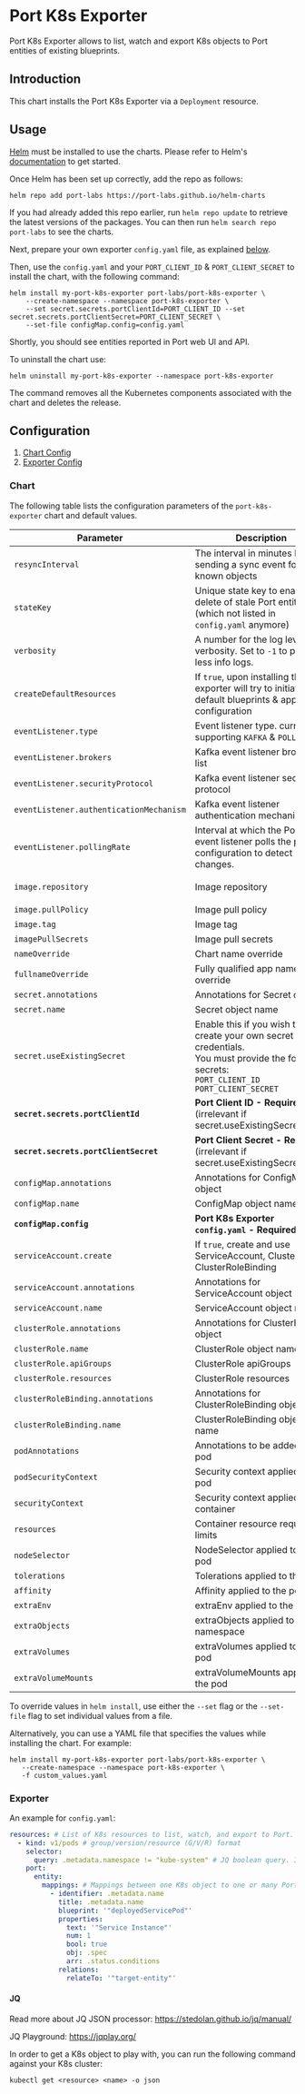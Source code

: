 # Port K8s Exporter

Port K8s Exporter allows to list, watch and export K8s objects to Port entities of existing blueprints.

## Introduction

This chart installs the Port K8s Exporter via a `Deployment` resource.

## Usage

[Helm](https://helm.sh) must be installed to use the charts. Please refer to
Helm's [documentation](https://helm.sh/docs) to get started.

Once Helm has been set up correctly, add the repo as follows:

    helm repo add port-labs https://port-labs.github.io/helm-charts

If you had already added this repo earlier, run `helm repo update` to retrieve
the latest versions of the packages. You can then run `helm search repo
port-labs` to see the charts.

Next, prepare your own exporter `config.yaml` file, as explained [below](#Exporter).

Then, use the `config.yaml` and your `PORT_CLIENT_ID` & `PORT_CLIENT_SECRET` to install the chart, with the following command:

    helm install my-port-k8s-exporter port-labs/port-k8s-exporter \
        --create-namespace --namespace port-k8s-exporter \
        --set secret.secrets.portClientId=PORT_CLIENT_ID --set secret.secrets.portClientSecret=PORT_CLIENT_SECRET \
        --set-file configMap.config=config.yaml

Shortly, you should see entities reported in Port web UI and API.

To uninstall the chart use:

    helm uninstall my-port-k8s-exporter --namespace port-k8s-exporter

The command removes all the Kubernetes components associated with the chart and deletes the release.

## Configuration

1. [Chart Config](#Chart)
2. [Exporter Config](#Exporter)

### Chart

The following table lists the configuration parameters of the `port-k8s-exporter` chart and default values.

| Parameter                               | Description                                                                                                                                                | Default                               |
|-----------------------------------------|------------------------------------------------------------------------------------------------------------------------------------------------------------|---------------------------------------|
| `resyncInterval`                        | The interval in minutes before sending a sync event for all known objects                                                                                  | `0`                                   |
| `stateKey`                              | Unique state key to enable delete of stale Port entities (which not listed in `config.yaml` anymore)                                                       | `""` (when empty, replaced by uuid)   |
| `verbosity`                             | A number for the log level verbosity. Set to `-1` to print less info logs.                                                                                 | `0`                                   |
| `createDefaultResources`                | If `true`, upon installing the exporter will try to initiate default blueprints & app configuration                                                        | `true`                                |
| `eventListener.type`                    | Event listener type. currently supporting `KAFKA` & `POLLING`                                                                                              | `KAFKA`                               |
| `eventListener.brokers`                 | Kafka event listener brokers list                                                                                                                          | Port EU kafka  brokers                |
| `eventListener.securityProtocol`        | Kafka event listener security protocol                                                                                                                     | `SASL_SSL`                            |
| `eventListener.authenticationMechanism` | Kafka event listener authentication mechanism                                                                                                              | `SCRAM-SHA-512`                       |
| `eventListener.pollingRate`             | Interval at which the Polling event listener polls the port configuration to detect changes.                                                               | `60`                                  |
| `image.repository`                      | Image repository                                                                                                                                           | `ghcr.io/port-labs/port-k8s-exporter` |
| `image.pullPolicy`                      | Image pull policy                                                                                                                                          | `IfNotPresent`                        |
| `image.tag`                             | Image tag                                                                                                                                                  | `""`                                  |
| `imagePullSecrets`                      | Image pull secrets                                                                                                                                         | `[]`                                  |
| `nameOverride`                          | Chart name override                                                                                                                                        | `""`                                  |
| `fullnameOverride`                      | Fully qualified app name override                                                                                                                          | `""`                                  |
| `secret.annotations`                    | Annotations for Secret object                                                                                                                              | `{}`                                  |
| `secret.name`                           | Secret object name                                                                                                                                         | `""`                                  |
| `secret.useExistingSecret`              | Enable this if you wish to create your own secret with credentials.<br>You must provide the following secrets:<br>`PORT_CLIENT_ID`<br>`PORT_CLIENT_SECRET` | `false`                               |
| **`secret.secrets.portClientId`**       | **Port Client ID - Required** (irrelevant if secret.useExistingSecret=true)                                                                                | `""`                                  |
| **`secret.secrets.portClientSecret`**   | **Port Client Secret - Required** (irrelevant if secret.useExistingSecret=true)                                                                            | `""`                                  |
| `configMap.annotations`                 | Annotations for ConfigMap object                                                                                                                           | `{}`                                  |
| `configMap.name`                        | ConfigMap object name                                                                                                                                      | `""`                                  |
| **`configMap.config`**                  | **Port K8s Exporter `config.yaml` - Required**                                                                                                             |                                       |
| `serviceAccount.create`                 | If `true`, create and use ServiceAccount, ClusterRole & ClusterRoleBinding                                                                                 | `true`                                |
| `serviceAccount.annotations`            | Annotations for ServiceAccount object                                                                                                                      | `{}`                                  |
| `serviceAccount.name`                   | ServiceAccount object name                                                                                                                                 | `""`                                  |
| `clusterRole.annotations`               | Annotations for ClusterRole object                                                                                                                         | `{}`                                  |
| `clusterRole.name`                      | ClusterRole object name                                                                                                                                    | `""`                                  |
| `clusterRole.apiGroups`                 | ClusterRole apiGroups                                                                                                                                      | `"{'*'}"`                             |
| `clusterRole.resources`                 | ClusterRole resources                                                                                                                                      | `"{'*'}"`                             |
| `clusterRoleBinding.annotations`        | Annotations for ClusterRoleBinding object                                                                                                                  | `{}`                                  |
| `clusterRoleBinding.name`               | ClusterRoleBinding object name                                                                                                                             | `""`                                  |
| `podAnnotations`                        | Annotations to be added to the pod                                                                                                                         | `{}`                                  |
| `podSecurityContext`                    | Security context applied to the pod                                                                                                                        | `{}`                                  |
| `securityContext`                       | Security context applied to the container                                                                                                                  | `{}`                                  |
| `resources`                             | Container resource requests & limits                                                                                                                       | `{}`                                  |
| `nodeSelector`                          | NodeSelector applied to the pod                                                                                                                            | `{}`                                  |
| `tolerations`                           | Tolerations applied to the pod                                                                                                                             | `[]`                                  |
| `affinity`                              | Affinity applied to the pod                                                                                                                                | `{}`                                  |
| `extraEnv`                              | extraEnv applied to the pod                                                                                                                                | `[]`                                  |
| `extraObjects`                          | extraObjects applied to the namespace                                                                                                                      | `[]`                                  |
| `extraVolumes`                          | extraVolumes applied to the pod                                                                                                                            | `[]`                                  |
| `extraVolumeMounts`                     | extraVolumeMounts applied to the pod                                                                                                                       | `[]`                                  |

To override values in `helm install`, use either the `--set` flag or the `--set-file` flag to set individual values from a file.

Alternatively, you can use a YAML file that specifies the values while installing the chart. For example:

    helm install my-port-k8s-exporter port-labs/port-k8s-exporter \
       --create-namespace --namespace port-k8s-exporter \
       -f custom_values.yaml

### Exporter

An example for `config.yaml`:

```yaml
resources: # List of K8s resources to list, watch, and export to Port.
  - kind: v1/pods # group/version/resource (G/V/R) format
    selector:
      query: .metadata.namespace != "kube-system" # JQ boolean query. If evaluated to false - skip syncing the object.
    port:
      entity:
        mappings: # Mappings between one K8s object to one or many Port Entities. Each value is a JQ query.
          - identifier: .metadata.name
            title: .metadata.name
            blueprint: '"deployedServicePod"'
            properties:
              text: '"Service Instance"'
              num: 1
              bool: true
              obj: .spec
              arr: .status.conditions
            relations:
              relateTo: '"target-entity"'
```

#### JQ

Read more about JQ JSON processor: https://stedolan.github.io/jq/manual/

JQ Playground: https://jqplay.org/

In order to get a K8s object to play with, you can run the following command against your K8s cluster:

    kubectl get <resource> <name> -o json